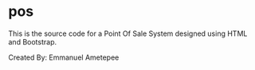# pos

This is the source code for a Point Of Sale System designed using HTML and Bootstrap.


Created By: Emmanuel Ametepee
